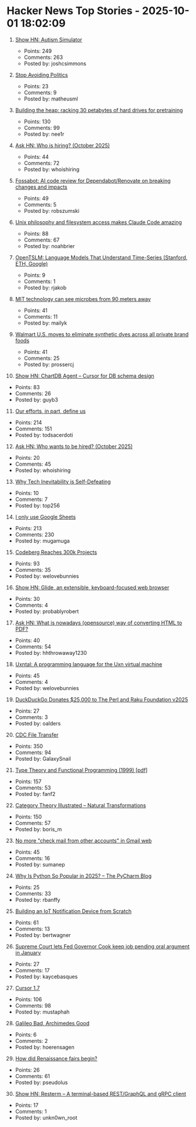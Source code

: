 # Hacker News Top Stories - 2025-10-01 18:02:09

1. [Show HN: Autism Simulator](https://autism-simulator.vercel.app/)
   - Points: 249
   - Comments: 263
   - Posted by: joshcsimmons

2. [Stop Avoiding Politics](https://terriblesoftware.org/2025/10/01/stop-avoiding-politics/)
   - Points: 23
   - Comments: 9
   - Posted by: matheusml

3. [Building the heap: racking 30 petabytes of hard drives for pretraining](https://si.inc/posts/the-heap/)
   - Points: 130
   - Comments: 99
   - Posted by: nee1r

4. [Ask HN: Who is hiring? (October 2025)](undefined)
   - Points: 44
   - Comments: 72
   - Posted by: whoishiring

5. [Fossabot: AI code review for Dependabot/Renovate on breaking changes and impacts](https://fossa.com/blog/fossabot-dependency-upgrade-ai-agent/)
   - Points: 49
   - Comments: 5
   - Posted by: robszumski

6. [Unix philosophy and filesystem access makes Claude Code amazing](https://www.alephic.com/writing/the-magic-of-claude-code)
   - Points: 88
   - Comments: 67
   - Posted by: noahbrier

7. [OpenTSLM: Language Models That Understand Time-Series (Stanford, ETH, Google)](https://www.opentslm.com/)
   - Points: 9
   - Comments: 1
   - Posted by: rjakob

8. [MIT technology can see microbes from 90 meters away](https://www.asimov.press/p/hyperspectral)
   - Points: 41
   - Comments: 11
   - Posted by: mailyk

9. [Walmart U.S. moves to eliminate synthetic dyes across all private brand foods](https://corporate.walmart.com/news/2025/10/01/walmart-u-s-moves-to-eliminate-synthetic-dyes-across-all-private-brand-food-products)
   - Points: 41
   - Comments: 25
   - Posted by: prossercj

10. [Show HN: ChartDB Agent – Cursor for DB schema design](https://app.chartdb.io/ai)
   - Points: 83
   - Comments: 26
   - Posted by: guyb3

11. [Our efforts, in part, define us](https://weakty.com/posts/efforts/)
   - Points: 214
   - Comments: 151
   - Posted by: todsacerdoti

12. [Ask HN: Who wants to be hired? (October 2025)](undefined)
   - Points: 20
   - Comments: 45
   - Posted by: whoishiring

13. [Why Tech Inevitability is Self-Defeating](https://deviantabstraction.com/2025/09/29/against-the-tech-inevitability/)
   - Points: 10
   - Comments: 7
   - Posted by: top256

14. [I only use Google Sheets](https://mayberay.bearblog.dev/why-i-only-use-google-sheets/)
   - Points: 213
   - Comments: 230
   - Posted by: mugamuga

15. [Codeberg Reaches 300k Projects](https://codeberg.org/)
   - Points: 93
   - Comments: 35
   - Posted by: welovebunnies

16. [Show HN: Glide, an extensible, keyboard-focused web browser](https://blog.craigie.dev/introducing-glide/)
   - Points: 30
   - Comments: 4
   - Posted by: probablyrobert

17. [Ask HN: What is nowadays (opensource) way of converting HTML to PDF?](undefined)
   - Points: 40
   - Comments: 54
   - Posted by: hhthrowaway1230

18. [Uxntal: A programming language for the Uxn virtual machine](https://wiki.xxiivv.com/site/uxntal.html)
   - Points: 45
   - Comments: 4
   - Posted by: welovebunnies

19. [DuckDuckGo Donates $25,000 to The Perl and Raku Foundation v2025](https://www.perl.com/article/duckduckgo-donates-25-000-to-the-perl-and-raku-foundation-v2025/)
   - Points: 27
   - Comments: 3
   - Posted by: oalders

20. [CDC File Transfer](https://github.com/google/cdc-file-transfer)
   - Points: 350
   - Comments: 94
   - Posted by: GalaxySnail

21. [Type Theory and Functional Programming (1999) [pdf]](https://www.cs.cornell.edu/courses/cs6110/2015sp/textbook/Simon%20Thompson%20textbook.pdf)
   - Points: 157
   - Comments: 53
   - Posted by: fanf2

22. [Category Theory Illustrated – Natural Transformations](https://abuseofnotation.github.io/category-theory-illustrated/11_natural_transformations/)
   - Points: 150
   - Comments: 57
   - Posted by: boris_m

23. [No more "check mail from other accounts" in Gmail web](https://support.google.com/mail/answer/16604719?hl=en)
   - Points: 45
   - Comments: 16
   - Posted by: sumanep

24. [Why Is Python So Popular in 2025? – The PyCharm Blog](https://blog.jetbrains.com/pycharm/2025/09/why-is-python-so-popular/)
   - Points: 25
   - Comments: 33
   - Posted by: rbanffy

25. [Building an IoT Notification Device from Scratch](https://bertwagner.com/posts/splashflag-building-an-iot-swimming-notification-device-from-scratch/)
   - Points: 61
   - Comments: 13
   - Posted by: bertwagner

26. [Supreme Court lets Fed Governor Cook keep job pending oral argument in January](https://www.cnbc.com/2025/10/01/supreme-court-trump-fed-lisa-cook.html)
   - Points: 27
   - Comments: 17
   - Posted by: kaycebasques

27. [Cursor 1.7](https://cursor.com/changelog/1-7)
   - Points: 106
   - Comments: 98
   - Posted by: mustaphah

28. [Galileo Bad, Archimedes Good](https://intellectualmathematics.com/blog/galileo-bad-archimedes-good/)
   - Points: 6
   - Comments: 2
   - Posted by: hoerensagen

29. [How did Renaissance fairs begin?](https://www.history.com/articles/renaissance-fair-origins)
   - Points: 26
   - Comments: 61
   - Posted by: pseudolus

30. [Show HN: Resterm – A terminal-based REST/GraphQL and gRPC client](https://github.com/unkn0wn-root/resterm)
   - Points: 17
   - Comments: 1
   - Posted by: unkn0wn_root

